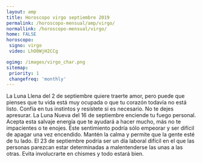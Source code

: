 ```yaml
---
layout: amp
title: Horoscopo virgo septiembre 2019 
permalink: /horoscopo-mensual/amp/virgo/
normallink: /horoscopo-mensual/virgo/
home: FALSE
horoscopo:
 signo: virgo
 video: LhO0WjH2CCg

ogimg: /images/virgo_char.png
sitemap:
 priority: 1
 changefreq: 'monthly'
---
```



La Luna Llena del 2 de septiembre quiere traerte amor, pero puede que pienses que tu vida está muy ocupada o que tu corazón todavía no está listo.  Confía en tus instintos y resístete si es necesario. No te dejes apresurar. La Luna Nueva del 16 de septiembre enciende tu fuego personal. Acepta esta salvaje energía que te ayudará a hacer mucho, más no te impacientes o te enojes. Este sentimiento podría sólo empeorar y ser difícil de apagar una vez encendido. Mantén la calma y permite que la gente esté de tu lado. El 23 de septiembre podría ser un día laboral difícil en el que las personas parezcan estar determinadas a malentenderse las unas a las otras. Evita involucrarte en chismes y todo estará bien.